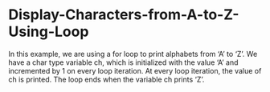 # Display-Characters-from-A-to-Z-Using-Loop
In this example, we are using a for loop to print alphabets from ‘A’ to ‘Z’. We have a char type variable ch, which is initialized with the value ‘A’ and incremented by 1 on every loop iteration. At every loop iteration, the value of ch is printed. The loop ends when the variable ch prints ‘Z’.
